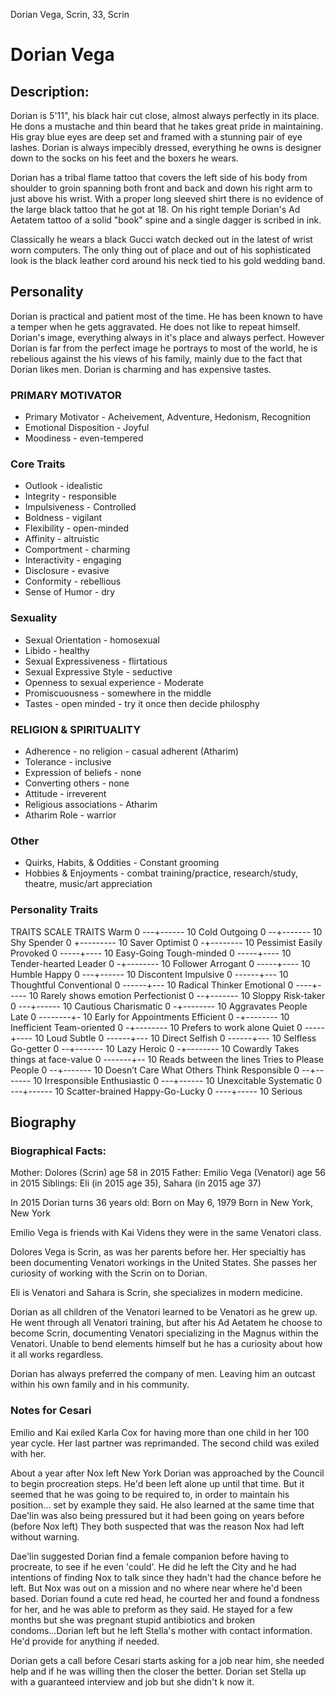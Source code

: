Dorian Vega, Scrin, 33, Scrin


# Dorian Vega

## Description:

Dorian is 5'11", his black hair cut close, almost always perfectly in its place. He dons a mustache and thin beard that he takes great pride in maintaining. His gray blue eyes are deep set and framed with a stunning pair of eye lashes. Dorian is always impecibly dressed, everything he owns is designer down to the socks on his feet and the boxers he wears.

Dorian has a tribal flame tattoo that covers the left side of his body from shoulder to groin spanning both front and back and down his right arm to just above his wrist. With a proper long sleeved shirt there is no evidence of the large black tattoo that he got at 18. On his right temple Dorian's Ad Aetatem tattoo of a solid "book" spine and a single dagger is scribed in ink.

Classically he wears a black Gucci watch decked out in the latest of wrist worn computers. The only thing out of place and out of his sophisticated look is the black leather cord around his neck tied to his gold wedding band.

## Personality

Dorian is practical and patient most of the time. He has been known to have a temper when he gets aggravated. He does not like to repeat himself. Dorian's image, everything always in it's place and always perfect. However Dorian is far from the perfect image he portrays to most of the world, he is rebelious against the his views of his family, mainly due to the fact that Dorian likes men. Dorian is charming and has expensive tastes.

### PRIMARY MOTIVATOR
* Primary Motivator - Acheivement, Adventure, Hedonism, Recognition
* Emotional Disposition - Joyful
* Moodiness - even-tempered

### Core Traits
* Outlook - idealistic
* Integrity - responsible
* Impulsiveness - Controlled
* Boldness - vigilant
* Flexibility - open-minded
* Affinity - altruistic
* Comportment - charming
* Interactivity - engaging
* Disclosure - evasive
* Conformity - rebellious
* Sense of Humor - dry

### Sexuality
* Sexual Orientation - homosexual
* Libido - healthy
* Sexual Expressiveness - flirtatious
* Sexual Expressive Style - seductive
* Openness to sexual experience - Moderate
* Promiscuousness - somewhere in the middle
* Tastes - open minded - try it once then decide philosphy

### RELIGION & SPIRITUALITY
* Adherence - no religion - casual adherent (Atharim)
* Tolerance - inclusive
* Expression of beliefs - none
* Converting others - none
* Attitude - irreverent
* Religious associations - Atharim
* Atharim Role - warrior

### Other
* Quirks, Habits, & Oddities - Constant grooming
* Hobbies & Enjoyments - combat training/practice, research/study, theatre, music/art appreciation

### Personality Traits
TRAITS SCALE TRAITS
Warm 0 ---+------ 10 Cold
Outgoing 0 --+------- 10 Shy
Spender 0 +--------- 10 Saver
Optimist 0 -+-------- 10 Pessimist
Easily Provoked 0 -----+---- 10 Easy-Going
Tough-minded 0 -----+---- 10 Tender-hearted
Leader 0 -+-------- 10 Follower
Arrogant 0 -----+---- 10 Humble
Happy 0 ---+------ 10 Discontent
Impulsive 0 ------+--- 10 Thoughtful
Conventional 0 ------+--- 10 Radical Thinker
Emotional 0 ----+----- 10 Rarely shows emotion
Perfectionist 0 --+------- 10 Sloppy
Risk-taker 0 ---+------ 10 Cautious
Charismatic 0 -+-------- 10 Aggravates People
Late 0 --------+- 10 Early for Appointments
Efficient 0 -+-------- 10 Inefficient
Team-oriented 0 -+-------- 10 Prefers to work alone
Quiet 0 -----+---- 10 Loud
Subtle 0 ------+--- 10 Direct
Selfish 0 ------+--- 10 Selfless
Go-getter 0 --+------- 10 Lazy
Heroic 0 -+-------- 10 Cowardly
Takes things at face-value 0 -------+-- 10 Reads between the lines
Tries to Please People 0 --+------- 10 Doesn’t Care What Others Think
Responsible 0 --+------- 10 Irresponsible
Enthusiastic 0 ---+------ 10 Unexcitable
Systematic 0 ---+------ 10 Scatter-brained
Happy-Go-Lucky 0 ----+----- 10 Serious

## Biography

### Biographical Facts:

Mother: Dolores (Scrin) age 58 in 2015
Father: Emilio Vega (Venatori) age 56 in 2015
Siblings: Eli (in 2015 age 35), Sahara (in 2015 age 37)

In 2015 Dorian turns 36 years old: Born on May 6, 1979
Born in New York, New York

Emilio Vega is friends with Kai Videns they were in the same Venatori class.

Dolores Vega is Scrin, as was her parents before her. Her specialtiy has been documenting Venatori workings in the United States. She passes her curiosity of working with the Scrin on to Dorian.

Eli is Venatori and Sahara is Scrin, she specializes in modern medicine.

Dorian as all children of the Venatori learned to be Venatori as he grew up. He went through all Venatori training, but after his Ad Aetatem he choose to become Scrin, documenting Venatori specializing in the Magnus within the Venatori. Unable to bend elements himself but he has a curiosity about how it all works regardless.

Dorian has always preferred the company of men. Leaving him an outcast within his own family and in his community.

### Notes for Cesari

Emilio and Kai exiled Karla Cox for having more than one child in her 100 year cycle.  Her last partner was reprimanded.  The second child was exiled with her.

About a year after Nox left New York Dorian was approached by the Council to begin procreation steps.  He'd been left alone up until that time.  But it seemed that he was going to be required to, in order to maintain his position... set by example they said.  He also learned at the same time that Dae'lin was also being pressured but it had been going on years before (before Nox left)  They both suspected that was the reason Nox had left without warning.

Dae'lin suggested Dorian find a female companion before having to procreate, to see if he even 'could'.  He did he left the City and he had intentions of finding Nox to talk since they hadn't had the chance before he left.  But Nox was out on a mission and no where near where he'd been based.  Dorian found a cute red head, he courted her and found a fondness for her, and he was able to preform as they said.  He stayed for a few months but she was pregnant stupid antibiotics and broken condoms...Dorian left but he left Stella's mother with contact information.  He'd provide for anything if needed.

Dorian gets a call before Cesari starts asking for a job near him, she needed help and if he was willing then the closer the better.  Dorian set Stella up with a guaranteed interview and job but she didn't k now it.



